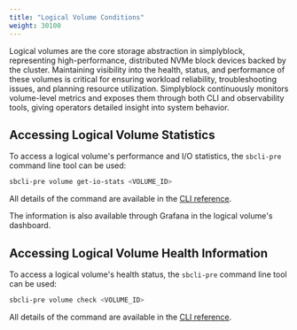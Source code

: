 ```yaml
---
title: "Logical Volume Conditions"
weight: 30100
---
```


Logical volumes are the core storage abstraction in simplyblock, representing high-performance, distributed NVMe
block devices backed by the cluster. Maintaining visibility into the health, status, and performance of these volumes is
critical for ensuring workload reliability, troubleshooting issues, and planning resource utilization. Simplyblock
continuously monitors volume-level metrics and exposes them through both CLI and observability tools, giving operators
detailed insight into system behavior.

## Accessing Logical Volume Statistics 

To access a logical volume's performance and I/O statistics, the `sbcli-pre` command line tool can be used:

```bash title="Accessing the statistics of a logical volume"
sbcli-pre volume get-io-stats <VOLUME_ID>
```

All details of the command are available in the
[CLI reference](../../reference/cli/volume.md#gets-a-logical-volumes-io-statistics).

The information is also available through Grafana in the logical volume's dashboard.

## Accessing Logical Volume Health Information

To access a logical volume's health status, the `sbcli-pre` command line tool can be used:

```bash title="Accessing the health status of a logical volume"
sbcli-pre volume check <VOLUME_ID>
```

All details of the command are available in the
[CLI reference](../../reference/cli/volume.md#checks-a-logical-volumes-health).
